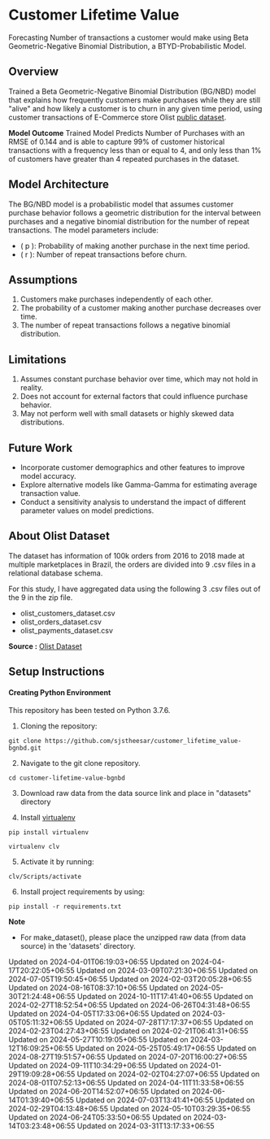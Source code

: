 # Customer Lifetime Value
Forecasting Number of transactions a customer would make using Beta Geometric-Negative Binomial Distribution, a BTYD-Probabilistic Model.

## Overview
Trained a Beta Geometric-Negative Binomial Distribution (BG/NBD) model that explains how frequently customers make purchases while they are still "alive" and how likely a customer is to churn in any given time period, using customer transactions of E-Commerce store Olist [public dataset](https://www.kaggle.com/olistbr/brazilian-ecommerce).

**Model Outcome**
Trained Model Predicts Number of Purchases with an RMSE of 0.144 and is able to capture 99% of customer historical transactions with a frequency less than or equal to 4, and only less than 1% of customers have greater than 4 repeated purchases in the dataset.

## Model Architecture
The BG/NBD model is a probabilistic model that assumes customer purchase behavior follows a geometric distribution for the interval between purchases and a negative binomial distribution for the number of repeat transactions. The model parameters include:
- \( p \): Probability of making another purchase in the next time period.
- \( r \): Number of repeat transactions before churn.

## Assumptions
1. Customers make purchases independently of each other.
2. The probability of a customer making another purchase decreases over time.
3. The number of repeat transactions follows a negative binomial distribution.

## Limitations
1. Assumes constant purchase behavior over time, which may not hold in reality.
2. Does not account for external factors that could influence purchase behavior.
3. May not perform well with small datasets or highly skewed data distributions.

## Future Work
- Incorporate customer demographics and other features to improve model accuracy.
- Explore alternative models like Gamma-Gamma for estimating average transaction value.
- Conduct a sensitivity analysis to understand the impact of different parameter values on model predictions.

## About Olist Dataset

The dataset has information of 100k orders from 2016 to 2018 made at multiple marketplaces in Brazil, the orders are divided into 9 .csv files in a relational database schema.

For this study, I have aggregated data using the following 3 .csv files out of the 9 in the zip file.
* olist_customers_dataset.csv
* olist_orders_dataset.csv
* olist_payments_dataset.csv

**Source :** [Olist Dataset](https://www.kaggle.com/olistbr/brazilian-ecommerce)


## Setup Instructions

#### Creating Python Environment

This repository has been tested on Python 3.7.6.

1. Cloning the repository:

`git clone https://github.com/sjstheesar/customer_lifetime_value-bgnbd.git`

2. Navigate to the git clone repository.

`cd customer-lifetime-value-bgnbd`

3. Download raw data from the data source link and place in "datasets" directory

4. Install [virtualenv](https://pypi.org/project/virtualenv/)

`pip install virtualenv`

`virtualenv clv`

5. Activate it by running:

`clv/Scripts/activate`

6. Install project requirements by using:

`pip install -r requirements.txt`

**Note**
* For make_dataset(), please place the unzipped raw data (from data source) in the 'datasets' directory.

Updated on 2024-04-01T06:19:03+06:55
Updated on 2024-04-17T20:22:05+06:55
Updated on 2024-03-09T07:21:30+06:55
Updated on 2024-07-05T19:50:45+06:55
Updated on 2024-02-03T20:05:28+06:55
Updated on 2024-08-16T08:37:10+06:55
Updated on 2024-05-30T21:24:48+06:55
Updated on 2024-10-11T17:41:40+06:55
Updated on 2024-02-27T18:52:54+06:55
Updated on 2024-06-26T04:31:48+06:55
Updated on 2024-04-05T17:33:06+06:55
Updated on 2024-03-05T05:11:32+06:55
Updated on 2024-07-28T17:17:37+06:55
Updated on 2024-02-23T04:27:43+06:55
Updated on 2024-02-21T06:41:31+06:55
Updated on 2024-05-27T10:19:05+06:55
Updated on 2024-03-12T16:09:25+06:55
Updated on 2024-05-25T05:49:17+06:55
Updated on 2024-08-27T19:51:57+06:55
Updated on 2024-07-20T16:00:27+06:55
Updated on 2024-09-11T10:34:29+06:55
Updated on 2024-01-29T19:09:28+06:55
Updated on 2024-02-02T04:27:07+06:55
Updated on 2024-08-01T07:52:13+06:55
Updated on 2024-04-11T11:33:58+06:55
Updated on 2024-06-20T14:52:07+06:55
Updated on 2024-06-14T01:39:40+06:55
Updated on 2024-07-03T13:41:41+06:55
Updated on 2024-02-29T04:13:48+06:55
Updated on 2024-05-10T03:29:35+06:55
Updated on 2024-06-24T05:33:50+06:55
Updated on 2024-03-14T03:23:48+06:55
Updated on 2024-03-31T13:17:33+06:55